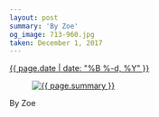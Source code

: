 ```yaml
---
layout: post
summary: 'By Zoe'
og_image: 713-960.jpg
taken: December 1, 2017
---
```


<div class="post">
 <time>
  <a href="/713">
   {{ page.date | date: "%B %-d, %Y" }}
  </a>
 </time>
 <a href="/713">
  <figure data-taken="12/1/2017">
   <img alt="{{ page.summary }}" sizes="(min-width: 700px) 50vw, calc(100vw - 2rem)" src="{{ site.assets_url }}/713-480.jpg" srcset="{{ site.assets_url }}/713-240.jpg 240w, {{ site.assets_url }}/713-480.jpg 480w, {{ site.assets_url }}/713-720.jpg 720w, {{ site.assets_url }}/713-960.jpg 960w"/>
  </figure>
 </a>
 <span>
  By Zoe
 </span>
</div>

